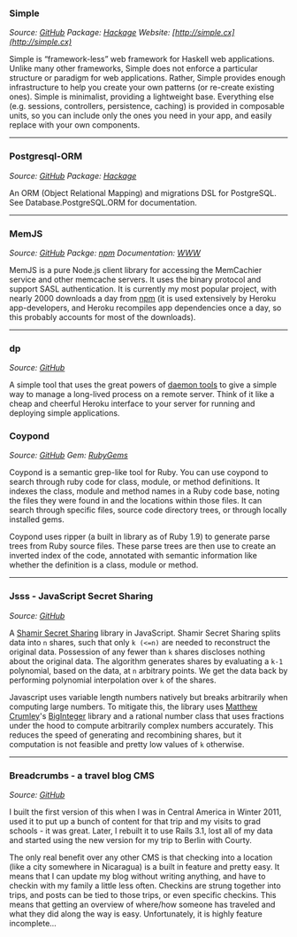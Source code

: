 ### Simple
_Source: [GitHub](https://github.com/alevy/simple)_
_Package: [Hackage](http://hackage.haskell.org/package/simple)_
_Website: [http://simple.cx](http://simple.cx)_

Simple is “framework-less” web framework for Haskell web applications. Unlike
many other frameworks, Simple does not enforce a particular structure or
paradigm for web applications. Rather, Simple provides enough infrastructure to
help you create your own patterns (or re-create existing ones). Simple is
minimalist, providing a lightweight base. Everything else (e.g. sessions,
controllers, persistence, caching) is provided in composable units, so you can
include only the ones you need in your app, and easily replace with your own
components.

---

### Postgresql-ORM
_Source: [GitHub](http://github.com/alevy/postgresql-orm)_
_Package: [Hackage](http://hackage.haskell.org/package/postgresql-orm)_

An ORM (Object Relational Mapping) and migrations DSL for PostgreSQL. See
Database.PostgreSQL.ORM for documentation.

---

### MemJS
_Source: [GitHub](http://github.com/alevy/memjs)_
_Packge: [npm](http://npmjs.org/package/memjs)_
_Documentation: [WWW](http://amitevy.com/projects/memjs)_

MemJS is a pure Node.js client library for accessing the MemCachier service and
other memcache servers. It uses the binary protocol and support SASL
authentication. It is currently my most popular project, with nearly 2000
downloads a day from [npm](http://www.npmjs.org/package/memjs) (it is used
extensively by Heroku app-developers, and Heroku recompiles app dependencies
once a day, so this probably accounts for most of the downloads).

---

### dp
_Source: [GitHub](https://github.com/alevy/dp)_

A simple tool that uses the great powers of [daemon
tools](http://cr.yp.to/daemontools.html) to give a simple way to manage a
long-lived process on a remote server.  Think of it like a cheap and cheerful
Heroku interface to your server for running and deploying simple applications.

### Coypond
_Source: [GitHub](http://github.com/alevy/coypond)_
_Gem: [RubyGems](https://rubygems.org/gems/coypond)_

Coypond is a semantic grep-like tool for Ruby. You can use coypond to search through ruby code for class, module, or method definitions. It indexes the class, module and method names in a Ruby code base, noting the files they were found in and the locations within those files. It can search through specific files, source code directory trees, or through locally installed gems.

Coypond uses ripper (a built in library as of Ruby 1.9) to generate parse trees from Ruby source files. These parse trees are then use to create an inverted index of the code, annotated with semantic information like whether the definition is a class, module or method.

---

### Jsss - JavaScript Secret Sharing
_Source: [GitHub](http://github.com/alevy/jsss)_

A [Shamir Secret Sharing](http://en.wikipedia.org/wiki/Shamir's_Secret_Sharing) library in JavaScript. Shamir Secret Sharing splits data into `n` shares, such that only `k (<=n)` are needed to reconstruct the original data. Possession of any fewer than `k` shares discloses nothing about the original data. The algorithm generates shares by evaluating a `k-1` polynomial, based on the data, at `n` arbitrary points. We get the data back by performing polynomial interpolation over `k` of the shares.

Javascript uses variable length numbers natively but breaks arbitrarily when computing large numbers. To mitigate this, the library uses [Matthew Crumley](http://silentmatt.com/)'s [BigInteger](http://github.com/silentmatt/javascript-biginteger) library and a rational number class that uses fractions under the hood to compute arbitrarily complex numbers accurately. This reduces the speed of generating and recombining shares, but it computation is not feasible and pretty low values of `k` otherwise.

---

### Breadcrumbs - a travel blog CMS

_Source: [GitHub](http://github.com/alevy/breadcrumbs)_

I built the first version of this when I was in Central America in Winter 2011, used it to put up a bunch of content for that trip and my visits to grad schools - it was great. Later, I rebuilt it to use Rails 3.1, lost all of my data and started using the new version for my trip to Berlin with Courty.

The only real benefit over any other CMS is that checking into a location (like a city somewhere in Nicaragua) is a built in feature and pretty easy. It means that I can update my blog without writing anything, and have to checkin with my family a little less often. Checkins are strung together into trips, and posts can be tied to those trips, or even specific checkins. This means that getting an overview of where/how someone has traveled and what they did along the way is easy. Unfortunately, it is highly feature incomplete...
